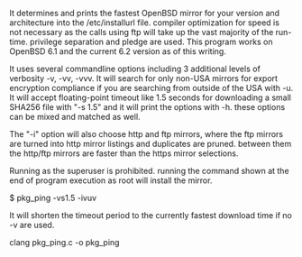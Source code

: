 It determines and prints the fastest OpenBSD mirror for your version and architecture into the /etc/installurl file.
compiler optimization for speed is not necessary as the calls using ftp will take up the vast majority of the run-time.
privilege separation and pledge are used. This program works on OpenBSD 6.1 and the current 6.2 version as of this writing.

It uses several commandline options including 3 additional levels of verbosity -v, -vv, -vvv. It will search for only non-USA 
mirrors for export encryption compliance if you are searching from outside of the USA with -u. It will accept floating-point
timeout like 1.5 seconds for downloading a small SHA256 file with "-s 1.5" and it will print the options with -h. these options 
can be mixed and  matched as well.

The "-i" option will also choose http and ftp mirrors, where the ftp mirrors are turned into http mirror listings and duplicates
are pruned. between them the http/ftp mirrors are faster than the https mirror selections.

Running as the superuser is prohibited. running the command shown at the end of program execution as root will install the mirror.

$ pkg_ping -vs1.5 -ivuv


It will shorten the timeout period to the currently fastest download time if no -v are used.

clang pkg_ping.c -o pkg_ping

